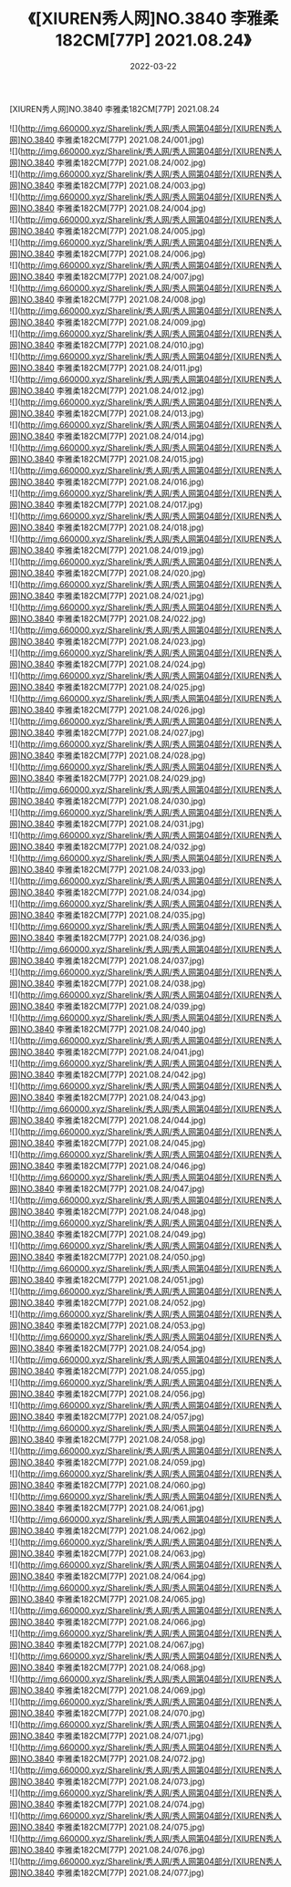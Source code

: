 ﻿---
layout: post
title:  《[XIUREN秀人网]NO.3840 李雅柔182CM[77P] 2021.08.24》
date:   2022-03-22
img: http://img.660000.xyz/Sharelink/秀人网/秀人网第04部分/[XIUREN秀人网]NO.3840 李雅柔182CM[77P] 2021.08.24/000.jpg
categories: [美女, 清纯, 唯美]
---

[XIUREN秀人网]NO.3840 李雅柔182CM[77P] 2021.08.24

 ![](http://img.660000.xyz/Sharelink/秀人网/秀人网第04部分/[XIUREN秀人网]NO.3840 李雅柔182CM[77P] 2021.08.24/001.jpg) <br>![](http://img.660000.xyz/Sharelink/秀人网/秀人网第04部分/[XIUREN秀人网]NO.3840 李雅柔182CM[77P] 2021.08.24/002.jpg) <br>![](http://img.660000.xyz/Sharelink/秀人网/秀人网第04部分/[XIUREN秀人网]NO.3840 李雅柔182CM[77P] 2021.08.24/003.jpg) <br>![](http://img.660000.xyz/Sharelink/秀人网/秀人网第04部分/[XIUREN秀人网]NO.3840 李雅柔182CM[77P] 2021.08.24/004.jpg) <br>![](http://img.660000.xyz/Sharelink/秀人网/秀人网第04部分/[XIUREN秀人网]NO.3840 李雅柔182CM[77P] 2021.08.24/005.jpg) <br>![](http://img.660000.xyz/Sharelink/秀人网/秀人网第04部分/[XIUREN秀人网]NO.3840 李雅柔182CM[77P] 2021.08.24/006.jpg) <br>![](http://img.660000.xyz/Sharelink/秀人网/秀人网第04部分/[XIUREN秀人网]NO.3840 李雅柔182CM[77P] 2021.08.24/007.jpg) <br>![](http://img.660000.xyz/Sharelink/秀人网/秀人网第04部分/[XIUREN秀人网]NO.3840 李雅柔182CM[77P] 2021.08.24/008.jpg) <br>![](http://img.660000.xyz/Sharelink/秀人网/秀人网第04部分/[XIUREN秀人网]NO.3840 李雅柔182CM[77P] 2021.08.24/009.jpg) <br>![](http://img.660000.xyz/Sharelink/秀人网/秀人网第04部分/[XIUREN秀人网]NO.3840 李雅柔182CM[77P] 2021.08.24/010.jpg) <br>![](http://img.660000.xyz/Sharelink/秀人网/秀人网第04部分/[XIUREN秀人网]NO.3840 李雅柔182CM[77P] 2021.08.24/011.jpg) <br>![](http://img.660000.xyz/Sharelink/秀人网/秀人网第04部分/[XIUREN秀人网]NO.3840 李雅柔182CM[77P] 2021.08.24/012.jpg) <br>![](http://img.660000.xyz/Sharelink/秀人网/秀人网第04部分/[XIUREN秀人网]NO.3840 李雅柔182CM[77P] 2021.08.24/013.jpg) <br>![](http://img.660000.xyz/Sharelink/秀人网/秀人网第04部分/[XIUREN秀人网]NO.3840 李雅柔182CM[77P] 2021.08.24/014.jpg) <br>![](http://img.660000.xyz/Sharelink/秀人网/秀人网第04部分/[XIUREN秀人网]NO.3840 李雅柔182CM[77P] 2021.08.24/015.jpg) <br>![](http://img.660000.xyz/Sharelink/秀人网/秀人网第04部分/[XIUREN秀人网]NO.3840 李雅柔182CM[77P] 2021.08.24/016.jpg) <br>![](http://img.660000.xyz/Sharelink/秀人网/秀人网第04部分/[XIUREN秀人网]NO.3840 李雅柔182CM[77P] 2021.08.24/017.jpg) <br>![](http://img.660000.xyz/Sharelink/秀人网/秀人网第04部分/[XIUREN秀人网]NO.3840 李雅柔182CM[77P] 2021.08.24/018.jpg) <br>![](http://img.660000.xyz/Sharelink/秀人网/秀人网第04部分/[XIUREN秀人网]NO.3840 李雅柔182CM[77P] 2021.08.24/019.jpg) <br>![](http://img.660000.xyz/Sharelink/秀人网/秀人网第04部分/[XIUREN秀人网]NO.3840 李雅柔182CM[77P] 2021.08.24/020.jpg) <br>![](http://img.660000.xyz/Sharelink/秀人网/秀人网第04部分/[XIUREN秀人网]NO.3840 李雅柔182CM[77P] 2021.08.24/021.jpg) <br>![](http://img.660000.xyz/Sharelink/秀人网/秀人网第04部分/[XIUREN秀人网]NO.3840 李雅柔182CM[77P] 2021.08.24/022.jpg) <br>![](http://img.660000.xyz/Sharelink/秀人网/秀人网第04部分/[XIUREN秀人网]NO.3840 李雅柔182CM[77P] 2021.08.24/023.jpg) <br>![](http://img.660000.xyz/Sharelink/秀人网/秀人网第04部分/[XIUREN秀人网]NO.3840 李雅柔182CM[77P] 2021.08.24/024.jpg) <br>![](http://img.660000.xyz/Sharelink/秀人网/秀人网第04部分/[XIUREN秀人网]NO.3840 李雅柔182CM[77P] 2021.08.24/025.jpg) <br>![](http://img.660000.xyz/Sharelink/秀人网/秀人网第04部分/[XIUREN秀人网]NO.3840 李雅柔182CM[77P] 2021.08.24/026.jpg) <br>![](http://img.660000.xyz/Sharelink/秀人网/秀人网第04部分/[XIUREN秀人网]NO.3840 李雅柔182CM[77P] 2021.08.24/027.jpg) <br>![](http://img.660000.xyz/Sharelink/秀人网/秀人网第04部分/[XIUREN秀人网]NO.3840 李雅柔182CM[77P] 2021.08.24/028.jpg) <br>![](http://img.660000.xyz/Sharelink/秀人网/秀人网第04部分/[XIUREN秀人网]NO.3840 李雅柔182CM[77P] 2021.08.24/029.jpg) <br>![](http://img.660000.xyz/Sharelink/秀人网/秀人网第04部分/[XIUREN秀人网]NO.3840 李雅柔182CM[77P] 2021.08.24/030.jpg) <br>![](http://img.660000.xyz/Sharelink/秀人网/秀人网第04部分/[XIUREN秀人网]NO.3840 李雅柔182CM[77P] 2021.08.24/031.jpg) <br>![](http://img.660000.xyz/Sharelink/秀人网/秀人网第04部分/[XIUREN秀人网]NO.3840 李雅柔182CM[77P] 2021.08.24/032.jpg) <br>![](http://img.660000.xyz/Sharelink/秀人网/秀人网第04部分/[XIUREN秀人网]NO.3840 李雅柔182CM[77P] 2021.08.24/033.jpg) <br>![](http://img.660000.xyz/Sharelink/秀人网/秀人网第04部分/[XIUREN秀人网]NO.3840 李雅柔182CM[77P] 2021.08.24/034.jpg) <br>![](http://img.660000.xyz/Sharelink/秀人网/秀人网第04部分/[XIUREN秀人网]NO.3840 李雅柔182CM[77P] 2021.08.24/035.jpg) <br>![](http://img.660000.xyz/Sharelink/秀人网/秀人网第04部分/[XIUREN秀人网]NO.3840 李雅柔182CM[77P] 2021.08.24/036.jpg) <br>![](http://img.660000.xyz/Sharelink/秀人网/秀人网第04部分/[XIUREN秀人网]NO.3840 李雅柔182CM[77P] 2021.08.24/037.jpg) <br>![](http://img.660000.xyz/Sharelink/秀人网/秀人网第04部分/[XIUREN秀人网]NO.3840 李雅柔182CM[77P] 2021.08.24/038.jpg) <br>![](http://img.660000.xyz/Sharelink/秀人网/秀人网第04部分/[XIUREN秀人网]NO.3840 李雅柔182CM[77P] 2021.08.24/039.jpg) <br>![](http://img.660000.xyz/Sharelink/秀人网/秀人网第04部分/[XIUREN秀人网]NO.3840 李雅柔182CM[77P] 2021.08.24/040.jpg) <br>![](http://img.660000.xyz/Sharelink/秀人网/秀人网第04部分/[XIUREN秀人网]NO.3840 李雅柔182CM[77P] 2021.08.24/041.jpg) <br>![](http://img.660000.xyz/Sharelink/秀人网/秀人网第04部分/[XIUREN秀人网]NO.3840 李雅柔182CM[77P] 2021.08.24/042.jpg) <br>![](http://img.660000.xyz/Sharelink/秀人网/秀人网第04部分/[XIUREN秀人网]NO.3840 李雅柔182CM[77P] 2021.08.24/043.jpg) <br>![](http://img.660000.xyz/Sharelink/秀人网/秀人网第04部分/[XIUREN秀人网]NO.3840 李雅柔182CM[77P] 2021.08.24/044.jpg) <br>![](http://img.660000.xyz/Sharelink/秀人网/秀人网第04部分/[XIUREN秀人网]NO.3840 李雅柔182CM[77P] 2021.08.24/045.jpg) <br>![](http://img.660000.xyz/Sharelink/秀人网/秀人网第04部分/[XIUREN秀人网]NO.3840 李雅柔182CM[77P] 2021.08.24/046.jpg) <br>![](http://img.660000.xyz/Sharelink/秀人网/秀人网第04部分/[XIUREN秀人网]NO.3840 李雅柔182CM[77P] 2021.08.24/047.jpg) <br>![](http://img.660000.xyz/Sharelink/秀人网/秀人网第04部分/[XIUREN秀人网]NO.3840 李雅柔182CM[77P] 2021.08.24/048.jpg) <br>![](http://img.660000.xyz/Sharelink/秀人网/秀人网第04部分/[XIUREN秀人网]NO.3840 李雅柔182CM[77P] 2021.08.24/049.jpg) <br>![](http://img.660000.xyz/Sharelink/秀人网/秀人网第04部分/[XIUREN秀人网]NO.3840 李雅柔182CM[77P] 2021.08.24/050.jpg) <br>![](http://img.660000.xyz/Sharelink/秀人网/秀人网第04部分/[XIUREN秀人网]NO.3840 李雅柔182CM[77P] 2021.08.24/051.jpg) <br>![](http://img.660000.xyz/Sharelink/秀人网/秀人网第04部分/[XIUREN秀人网]NO.3840 李雅柔182CM[77P] 2021.08.24/052.jpg) <br>![](http://img.660000.xyz/Sharelink/秀人网/秀人网第04部分/[XIUREN秀人网]NO.3840 李雅柔182CM[77P] 2021.08.24/053.jpg) <br>![](http://img.660000.xyz/Sharelink/秀人网/秀人网第04部分/[XIUREN秀人网]NO.3840 李雅柔182CM[77P] 2021.08.24/054.jpg) <br>![](http://img.660000.xyz/Sharelink/秀人网/秀人网第04部分/[XIUREN秀人网]NO.3840 李雅柔182CM[77P] 2021.08.24/055.jpg) <br>![](http://img.660000.xyz/Sharelink/秀人网/秀人网第04部分/[XIUREN秀人网]NO.3840 李雅柔182CM[77P] 2021.08.24/056.jpg) <br>![](http://img.660000.xyz/Sharelink/秀人网/秀人网第04部分/[XIUREN秀人网]NO.3840 李雅柔182CM[77P] 2021.08.24/057.jpg) <br>![](http://img.660000.xyz/Sharelink/秀人网/秀人网第04部分/[XIUREN秀人网]NO.3840 李雅柔182CM[77P] 2021.08.24/058.jpg) <br>![](http://img.660000.xyz/Sharelink/秀人网/秀人网第04部分/[XIUREN秀人网]NO.3840 李雅柔182CM[77P] 2021.08.24/059.jpg) <br>![](http://img.660000.xyz/Sharelink/秀人网/秀人网第04部分/[XIUREN秀人网]NO.3840 李雅柔182CM[77P] 2021.08.24/060.jpg) <br>![](http://img.660000.xyz/Sharelink/秀人网/秀人网第04部分/[XIUREN秀人网]NO.3840 李雅柔182CM[77P] 2021.08.24/061.jpg) <br>![](http://img.660000.xyz/Sharelink/秀人网/秀人网第04部分/[XIUREN秀人网]NO.3840 李雅柔182CM[77P] 2021.08.24/062.jpg) <br>![](http://img.660000.xyz/Sharelink/秀人网/秀人网第04部分/[XIUREN秀人网]NO.3840 李雅柔182CM[77P] 2021.08.24/063.jpg) <br>![](http://img.660000.xyz/Sharelink/秀人网/秀人网第04部分/[XIUREN秀人网]NO.3840 李雅柔182CM[77P] 2021.08.24/064.jpg) <br>![](http://img.660000.xyz/Sharelink/秀人网/秀人网第04部分/[XIUREN秀人网]NO.3840 李雅柔182CM[77P] 2021.08.24/065.jpg) <br>![](http://img.660000.xyz/Sharelink/秀人网/秀人网第04部分/[XIUREN秀人网]NO.3840 李雅柔182CM[77P] 2021.08.24/066.jpg) <br>![](http://img.660000.xyz/Sharelink/秀人网/秀人网第04部分/[XIUREN秀人网]NO.3840 李雅柔182CM[77P] 2021.08.24/067.jpg) <br>![](http://img.660000.xyz/Sharelink/秀人网/秀人网第04部分/[XIUREN秀人网]NO.3840 李雅柔182CM[77P] 2021.08.24/068.jpg) <br>![](http://img.660000.xyz/Sharelink/秀人网/秀人网第04部分/[XIUREN秀人网]NO.3840 李雅柔182CM[77P] 2021.08.24/069.jpg) <br>![](http://img.660000.xyz/Sharelink/秀人网/秀人网第04部分/[XIUREN秀人网]NO.3840 李雅柔182CM[77P] 2021.08.24/070.jpg) <br>![](http://img.660000.xyz/Sharelink/秀人网/秀人网第04部分/[XIUREN秀人网]NO.3840 李雅柔182CM[77P] 2021.08.24/071.jpg) <br>![](http://img.660000.xyz/Sharelink/秀人网/秀人网第04部分/[XIUREN秀人网]NO.3840 李雅柔182CM[77P] 2021.08.24/072.jpg) <br>![](http://img.660000.xyz/Sharelink/秀人网/秀人网第04部分/[XIUREN秀人网]NO.3840 李雅柔182CM[77P] 2021.08.24/073.jpg) <br>![](http://img.660000.xyz/Sharelink/秀人网/秀人网第04部分/[XIUREN秀人网]NO.3840 李雅柔182CM[77P] 2021.08.24/074.jpg) <br>![](http://img.660000.xyz/Sharelink/秀人网/秀人网第04部分/[XIUREN秀人网]NO.3840 李雅柔182CM[77P] 2021.08.24/075.jpg) <br>![](http://img.660000.xyz/Sharelink/秀人网/秀人网第04部分/[XIUREN秀人网]NO.3840 李雅柔182CM[77P] 2021.08.24/076.jpg) <br>![](http://img.660000.xyz/Sharelink/秀人网/秀人网第04部分/[XIUREN秀人网]NO.3840 李雅柔182CM[77P] 2021.08.24/077.jpg) <br>